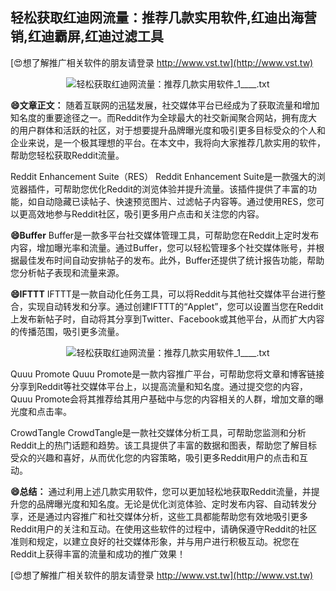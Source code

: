## **轻松获取红迪网流量：推荐几款实用软件,红迪出海营销,红迪霸屏,红迪过滤工具**

[😍想了解推广相关软件的朋友请登录 http://www.vst.tw](http://www.vst.tw)

 <center><img src="https://vst.tw/MP4/tuiguang/png/2.png" alt="轻松获取红迪网流量：推荐几款实用软件_1____.txt"></center>

**😄文章正文：**
随着互联网的迅猛发展，社交媒体平台已经成为了获取流量和增加知名度的重要途径之一。而Reddit作为全球最大的社交新闻聚合网站，拥有庞大的用户群体和活跃的社区，对于想要提升品牌曝光度和吸引更多目标受众的个人和企业来说，是一个极其理想的平台。在本文中，我将向大家推荐几款实用的软件，帮助您轻松获取Reddit流量。

Reddit Enhancement Suite（RES）
Reddit Enhancement Suite是一款强大的浏览器插件，可帮助您优化Reddit的浏览体验并提升流量。该插件提供了丰富的功能，如自动隐藏已读帖子、快速预览图片、过滤帖子内容等。通过使用RES，您可以更高效地参与Reddit社区，吸引更多用户点击和关注您的内容。

**😄Buffer**
Buffer是一款多平台社交媒体管理工具，可帮助您在Reddit上定时发布内容，增加曝光率和流量。通过Buffer，您可以轻松管理多个社交媒体账号，并根据最佳发布时间自动安排帖子的发布。此外，Buffer还提供了统计报告功能，帮助您分析帖子表现和流量来源。

**😄IFTTT**
IFTTT是一款自动化任务工具，可以将Reddit与其他社交媒体平台进行整合，实现自动转发和分享。通过创建IFTTT的“Applet”，您可以设置当您在Reddit上发布新帖子时，自动将其分享到Twitter、Facebook或其他平台，从而扩大内容的传播范围，吸引更多流量。

 <center><img src="https://vst.tw/MP4/tuiguang/png/2.png" alt="轻松获取红迪网流量：推荐几款实用软件_1____.txt"></center>

Quuu Promote
Quuu Promote是一款内容推广平台，可帮助您将文章和博客链接分享到Reddit等社交媒体平台上，以提高流量和知名度。通过提交您的内容，Quuu Promote会将其推荐给其用户基础中与您的内容相关的人群，增加文章的曝光度和点击率。

CrowdTangle
CrowdTangle是一款社交媒体分析工具，可帮助您监测和分析Reddit上的热门话题和趋势。该工具提供了丰富的数据和图表，帮助您了解目标受众的兴趣和喜好，从而优化您的内容策略，吸引更多Reddit用户的点击和互动。

**😄总结：**
通过利用上述几款实用软件，您可以更加轻松地获取Reddit流量，并提升您的品牌曝光度和知名度。无论是优化浏览体验、定时发布内容、自动转发分享，还是通过内容推广和社交媒体分析，这些工具都能帮助您有效地吸引更多Reddit用户的关注和互动。在使用这些软件的过程中，请确保遵守Reddit的社区准则和规定，以建立良好的社交媒体形象，并与用户进行积极互动。祝您在Reddit上获得丰富的流量和成功的推广效果！

[😍想了解推广相关软件的朋友请登录 http://www.vst.tw](http://www.vst.tw)




